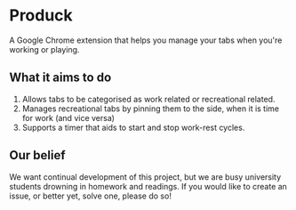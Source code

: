 # Produck
A Google Chrome extension that helps you manage your tabs when you're working or playing.

## What it aims to do
1. Allows tabs to be categorised as work related or recreational related. 
2. Manages recreational tabs by pinning them to the side, when it is time for work (and vice versa)
3. Supports a timer that aids to start and stop work-rest cycles.

## Our belief
We want continual development of this project, but we are busy university students drowning in homework and readings.
If you would like to create an issue, or better yet, solve one, please do so!
